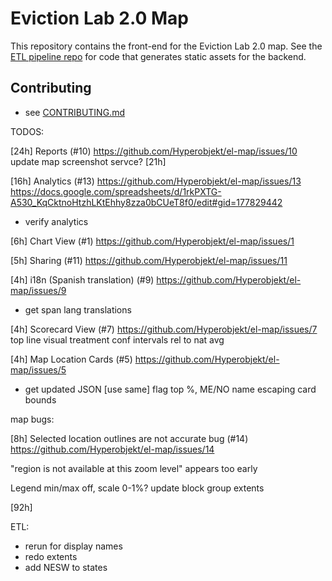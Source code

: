 # Eviction Lab 2.0 Map

This repository contains the front-end for the Eviction Lab 2.0 map. See the [ETL pipeline repo](https://github.com/EvictionLab/map-v2-etl) for code that generates static assets for the backend.

## Contributing

- see [CONTRIBUTING.md](./CONTRIBUTING.md)


TODOS:

[24h] Reports (#10)
https://github.com/Hyperobjekt/el-map/issues/10
update map screenshot servce? [21h]

[16h] Analytics (#13)
https://github.com/Hyperobjekt/el-map/issues/13
https://docs.google.com/spreadsheets/d/1rkPXTG-A530_KqCktnoHtzhLKtEhhy8zza0bCUeT8f0/edit#gid=177829442
- verify analytics

<!-- [13h] Search (#8)
https://github.com/Hyperobjekt/el-map/issues/8 -->

[6h] Chart View (#1)
https://github.com/Hyperobjekt/el-map/issues/1
<!-- color getter for chart points -->
<!-- tooltip indicators breaks if earlier lines don’t have data -->

<!-- [8h] Embed View (#12)
https://github.com/Hyperobjekt/el-map/issues/12 -->

[5h] Sharing (#11)
https://github.com/Hyperobjekt/el-map/issues/11

[4h] i18n (Spanish translation) (#9)
https://github.com/Hyperobjekt/el-map/issues/9
- get span lang translations

[4h] Scorecard View (#7)
https://github.com/Hyperobjekt/el-map/issues/7
top line visual treatment
conf intervals
rel to nat avg

[4h] Map Location Cards (#5)
https://github.com/Hyperobjekt/el-map/issues/5
- get updated JSON [use same]
flag top %, ME/NO
name escaping card bounds


map bugs:

[8h] Selected location outlines are not accurate bug (#14)
https://github.com/Hyperobjekt/el-map/issues/14

"region is not available at this zoom level" appears too early

<!-- clicking some block groups (tracts?) doesn't produce a "center", fails
because center isn't visualized... fix: don't require center -->

Legend min/max off, scale 0-1%?
update block group extents

  
[92h]


ETL:
- rerun for display names
- redo extents
- add NESW to states